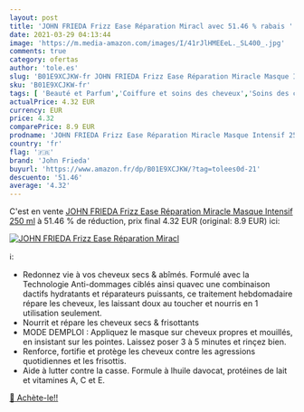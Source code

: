 ```yaml
---
layout: post
title: 'JOHN FRIEDA Frizz Ease Réparation Miracl avec 51.46 % rabais '
date: 2021-03-29 04:13:44
image: 'https://m.media-amazon.com/images/I/41rJlHMEEeL._SL400_.jpg'
comments: true
category: ofertas
author: 'tole.es'
slug: 'B01E9XCJKW-fr JOHN FRIEDA Frizz Ease Réparation Miracle Masque Intensif...'
sku: 'B01E9XCJKW-fr'
tags: [ 'Beauté et Parfum','Coiffure et soins des cheveux','Soins des cheveux','Soins et masques pour les cheveux','john frieda', ]
actualPrice: 4.32 EUR
currency: EUR
price: 4.32
comparePrice: 8.9 EUR
prodname: 'JOHN FRIEDA Frizz Ease Réparation Miracle Masque Intensif 250 ml'
country: 'fr'
flag: '🇫🇷'
brand: 'John Frieda'
buyurl: 'https://www.amazon.fr/dp/B01E9XCJKW/?tag=tolees0d-21'
descuento: '51.46'
average: '4.32'
---
```


C'est en vente [JOHN FRIEDA Frizz Ease Réparation Miracle Masque Intensif 250 ml](https://www.amazon.fr/dp/B01E9XCJKW/?tag=tolees0d-21)  à  51.46 % de réduction, prix final  4.32 EUR (original: 8.9 EUR) ici:

[![JOHN FRIEDA Frizz Ease Réparation Miracl](https://m.media-amazon.com/images/I/41rJlHMEEeL._SL400_.jpg)](https://www.amazon.fr/dp/B01E9XCJKW/?tag=tolees0d-21)

ℹ️:

- Redonnez vie à vos cheveux secs & abîmés. Formulé avec la Technologie Anti-dommages ciblés ainsi quavec une combinaison dactifs hydratants et réparateurs puissants, ce traitement hebdomadaire répare les cheveux, les laissant doux au toucher et nourris en 1 utilisation seulement.
- Nourrit et répare les cheveux secs & frisottants
- MODE DEMPLOI : Appliquez le masque sur cheveux propres et mouillés, en insistant sur les pointes. Laissez poser 3 à 5 minutes et rinçez bien.
- Renforce, fortifie et protège les cheveux contre les agressions quotidiennes et les frisottis.
- Aide à lutter contre la casse. Formule à lhuile davocat, protéines de lait et vitamines A, C et E.

[🛒 Achète-le!!](https://www.amazon.fr/dp/B01E9XCJKW/?tag=tolees0d-21)

